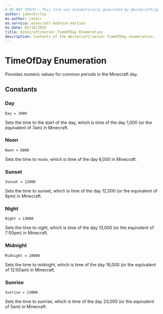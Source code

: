 ```yaml
---
# DO NOT TOUCH — This file was automatically generated by @minecraft/api-docs-generator, to report problems file an issue at https://github.com/Mojang/minecraft-scripting-libraries
author: jakeshirley
ms.author: jashir
ms.service: minecraft-bedrock-edition
ms.date: 02/10/2025
title: minecraft/server.TimeOfDay Enumeration
description: Contents of the @minecraft/server.TimeOfDay enumeration.
---
```

# TimeOfDay Enumeration

Provides numeric values for common periods in the Minecraft day.

## Constants
### **Day**
`Day = 1000`

Sets the time to the start of the day, which is time of the day 1,000 (or the equivalent of 7am) in Minecraft.
### **Noon**
`Noon = 6000`

Sets the time to noon, which is time of the day 6,000 in Minecraft.
### **Sunset**
`Sunset = 12000`

Sets the time to sunset, which is time of the day 12,000 (or the equivalent of 6pm) in Minecraft.
### **Night**
`Night = 13000`

Sets the time to night, which is time of the day 13,000 (or the equivalent of 7:00pm) in Minecraft.
### **Midnight**
`Midnight = 18000`

Sets the time to midnight, which is time of the day 18,000 (or the equivalent of 12:00am) in Minecraft.
### **Sunrise**
`Sunrise = 23000`

Sets the time to sunrise, which is time of the day 23,000 (or the equivalent of 5am) in Minecraft.
